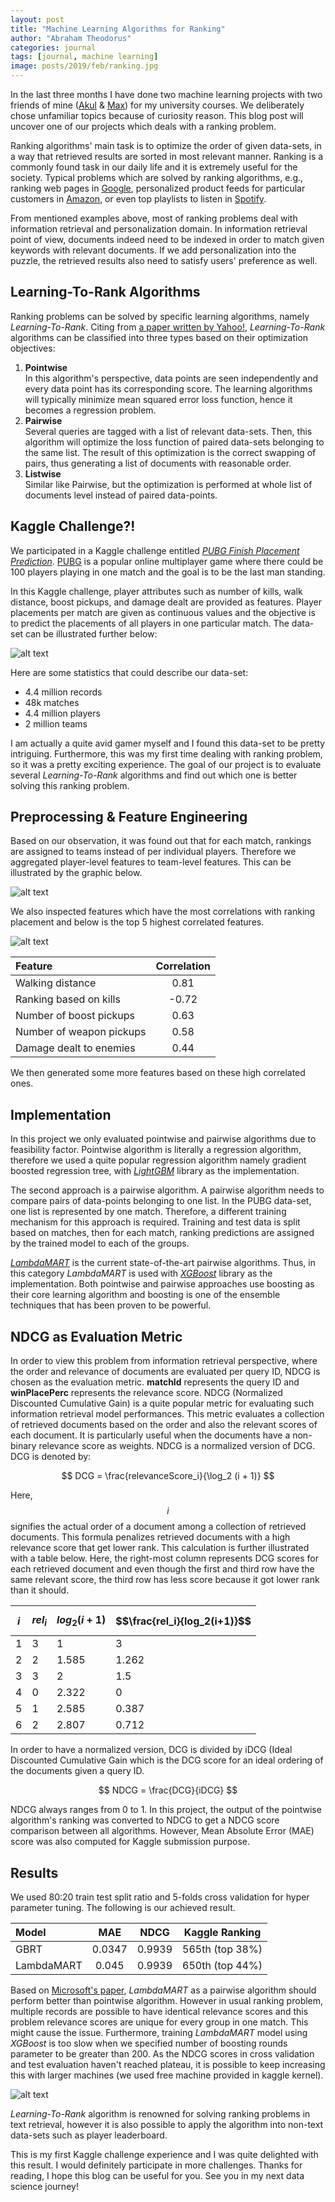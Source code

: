 ```yaml
---
layout: post
title: "Machine Learning Algorithms for Ranking"
author: "Abraham Theodorus"
categories: journal
tags: [journal, machine learning]
image: posts/2019/feb/ranking.jpg
---
```


In the last three months I have done two machine learning projects with two friends of mine ([Akul](https://github.com/akul08) & [Max](https://github.com/maxxiefjv)) for my university courses. We deliberately chose unfamiliar topics because of curiosity reason. This blog post will uncover one of our projects which deals with a ranking problem.

Ranking algorithms' main task is to optimize the order of given data-sets, in a way that retrieved results are sorted in most relevant manner. Ranking is a commonly found task in our daily life and it is extremely useful for the society. Typical problems which are solved by ranking algorithms, e.g., ranking web pages in [Google](https://www.google.com), personalized product feeds for particular customers in [Amazon](https://www.amazon.com), or even top playlists to listen in [Spotify](https://www.spotify.com).

From mentioned examples above, most of ranking problems deal with information retrieval and personalization domain. In information retrieval point of view, documents indeed need to be indexed in order to match given keywords with relevant documents. If we add personalization into the puzzle, the retrieved results also need to satisfy users' preference as well.

## Learning-To-Rank Algorithms

Ranking problems can be solved by specific learning algorithms, namely *Learning-To-Rank*. Citing from [a paper written by Yahoo!](http://proceedings.mlr.press/v14/chapelle11a/chapelle11a.pdf), *Learning-To-Rank* algorithms can be classified into three types based on their optimization objectives:

1. **Pointwise** <br>
   In this algorithm's perspective, data points are seen independently and every data point has its corresponding score. The learning algorithms will typically minimize mean squared error loss function, hence it becomes a regression problem.
2. **Pairwise** <br>
   Several queries are tagged with a list of relevant data-sets. Then, this algorithm will optimize the loss function of paired data-sets belonging to the same list. The result of this optimization is the correct swapping of pairs, thus generating a list of documents with reasonable order.
3. **Listwise** <br>
   Similar like Pairwise, but the optimization is performed at whole list of documents level instead of paired data-points.

## Kaggle Challenge?!

We participated in a Kaggle challenge entitled [*PUBG Finish Placement Prediction*](https://www.kaggle.com/c/pubg-finish-placement-prediction). [PUBG](https://en.wikipedia.org/wiki/PlayerUnknown%27s_Battlegrounds) is a popular online multiplayer game where there could be 100 players playing in one match and the goal is to be the last man standing. 

In this Kaggle challenge, player attributes such as number of kills, walk distance, boost pickups, and damage dealt are provided as features. Player placements per match are given as continuous values and the objective is to predict the placements of all players in one particular match. The data-set can be illustrated further below:

![alt text](/assets/img/posts/2019/feb/dataset.png "PUBG Data-set Illustration")

Here are some statistics that could describe our data-set:

- 4.4 million records
- 48k matches
- 4.4 million players
- 2 million teams

I am actually a quite avid gamer myself and I found this data-set to be pretty intriguing. Furthermore, this was my first time dealing with ranking problem, so it was a pretty exciting experience. The goal of our project is to evaluate several *Learning-To-Rank* algorithms and find out which one is better solving this ranking problem.

## Preprocessing & Feature Engineering

Based on our observation, it was found out that for each match, rankings are assigned to teams instead of per individual players. Therefore we aggregated player-level features to team-level features. This can be illustrated by the graphic below.

![alt text](/assets/img/posts/2019/feb/agg_group_feature.png "Team-Level Features")

We also inspected features which have the most correlations with ranking placement and below is the top 5 highest correlated features.

![alt text](/assets/img/posts/2019/feb/feature_corr.png "High correlated features")

Feature                 | Correlation               
:----------------------| :----------: 
Walking distance        | 0.81     
Ranking based on kills  | -0.72     
Number of boost pickups | 0.63    
Number of weapon pickups| 0.58     
Damage dealt to enemies | 0.44    


We then generated some more features based on these high correlated ones.

## Implementation

In this project we only evaluated pointwise and pairwise algorithms due to feasibility factor.
Pointwise algorithm is literally a regression algorithm, therefore we used a quite popular regression algorithm namely gradient boosted regression tree, with [*LightGBM*](https://github.com/Microsoft/LightGBM) library as the implementation.

The second approach is a pairwise algorithm. A pairwise algorithm needs to compare pairs of data-points belonging to one list. In the PUBG data-set, one list is represented by one match. Therefore, a different training mechanism for this approach is required. Training and test data is split based on matches, then for each match, ranking predictions are assigned by the trained model to each of the groups.

[*LambdaMART*](https://www.microsoft.com/en-us/research/publication/from-ranknet-to-lambdarank-to-lambdamart-an-overview/) is the current state-of-the-art pairwise algorithms. Thus, in this category *LambdaMART* is used with [*XGBoost*](https://github.com/dmlc/xgboost) library as the implementation. Both pointwise and pairwise approaches use boosting as their core learning algorithm and boosting is one of the ensemble techniques that has been proven to be powerful.

## NDCG as Evaluation Metric

In order to view this problem from information retrieval perspective, where the order and relevance of documents are evaluated per query ID, NDCG is chosen as the evaluation metric. **matchId** represents the query ID and **winPlacePerc** represents the relevance score. NDCG (Normalized Discounted Cumulative Gain) is a quite popular metric for evaluating such information retrieval model performances. This metric evaluates a collection of retrieved documents based on the order and also the relevant scores of each document. It is particularly useful when the documents have a non-binary relevance score as weights. NDCG is a normalized version of DCG. DCG is denoted by:

$$
    DCG = \frac{relevanceScore_i}{\log_2 (i + 1)}
$$

Here, $$i$$ signifies the actual order of a document among a collection of retrieved documents. This formula penalizes retrieved documents with a high relevance score that get lower rank. This calculation is further illustrated with a table below. Here, the right-most column represents DCG scores for each retrieved document and even though the first and third row have the same relevant score, the third row has less score because it got lower rank than it should.

**$$i$$**|  **$$rel_i$$** | **$$log_2(i+1)$$** | **$$\frac{rel_i}{log_2(i+1)}$$**               
|:---- | :-------  | :--------| :------------
1      | 3        |   1  |  3
2      | 2        |   1.585  |  1.262
3      | 3        |   2  |  1.5
4      | 0        |   2.322  |  0
5      | 1        |   2.585  |  0.387
6      | 2        |   2.807  |  0.712

In order to have a normalized version, DCG is divided by iDCG (Ideal Discounted Cumulative Gain which is the DCG score for an ideal ordering of the documents given a query ID.

$$
    NDCG = \frac{DCG}{iDCG}
$$

NDCG always ranges from 0 to 1. In this project, the output of the pointwise algorithm's ranking was converted to NDCG to get a NDCG score comparison between all algorithms. However, Mean Absolute Error (MAE) score was also computed for Kaggle submission purpose.

## Results

We used 80:20 train test split ratio and 5-folds cross validation for hyper parameter tuning. The following is our achieved result. 


Model               |  MAE          | NDCG      | Kaggle Ranking                   
:-------------------| :----------:  | :--------:| :------------:
GBRT                | 0.0347        |   0.9939  |  565th (top 38%)
LambdaMART          | 0.045         |   0.9939  |  650th (top 44%)

Based on [Microsoft's paper](https://www.microsoft.com/en-us/research/publication/from-ranknet-to-lambdarank-to-lambdamart-an-overview/), *LambdaMART* as a pairwise algorithm should perform better than pointwise algorithm. However in usual ranking problem, multiple records are possible to have identical relevance scores and this problem relevance scores are unique for every group in one match. This might cause the issue. Furthermore, training *LambdaMART* model using *XGBoost* is too slow when we specified number of boosting rounds parameter to be greater than 200. As the NDCG scores in cross validation and test evaluation haven't reached plateau, it is possible to keep increasing this with larger machines (we used free machine provided in kaggle kernel).

![alt text](/assets/img/posts/2019/feb/ndcg_cv.png "NDCG cross validation and test scores")

*Learning-To-Rank* algorithm is renowned for solving ranking problems in text retrieval, however it is also possible to apply the algorithm into non-text data-sets such as player leaderboard.

This is my first Kaggle challenge experience and I was quite delighted with this result. I would definitely participate in more challenges. Thanks for reading, I hope this blog can be useful for you. See you in my next data science journey!